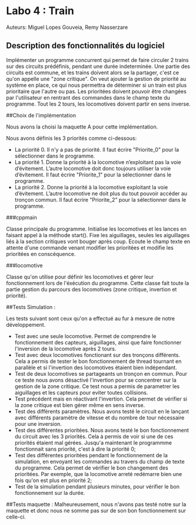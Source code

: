
# Labo 4 : Train

Auteurs: Miguel Lopes Gouveia, Remy Nasserzare

## Description des fonctionnalités du logiciel

Implémenter un programme concurrent qui permet de faire circuler 2 trains sur des circuits prédéfinis, pendant une durée indeterminée.
Une partie des circuits est commune, et les trains doivent alors se la partager, c'est ce qu'on appelle une "zone critique". On veut ajouter la gestion de priorité au système en place,
ce qui nous permettra de déterminer si un train est plus prioritaire que l'autre ou pas. Les prioritées doivent pouvoir être changées par l'utilisateur en rentrant des commandes dans le champ texte du programme.
Tout les 2 tours, les locomotives doivent partir en sens inverse.


##Choix de l'implémentation

Nous avons la choisi la maquette A pour cette implémentation.

Nous avons définis les 3 priorités comme ci-dessous:

- La priorité 0. Il n'y a pas de priorité. Il faut écrire "Priorite_0" pour la sélectionner dans le programme.
- La priorité 1. Donne la priorité à la locomotive n’exploitant pas la voie d’évitement. L’autre locomotive doit donc toujours utiliser la voie d’évitement. Il faut écrire "Priorite_1" pour la sélectionner dans le programme.
- La priorité 2. Donne la priorité à la locomotive exploitant la voie d’évitement. L’autre locomotive ne doit plus du tout pouvoir accéder au tronçon commun. Il faut écrire "Priorite_2" pour la sélectionner dans le programme.

###cppmain

Classe principale du programme.
Initialise les locomotives et les lances en faisant appel à la méthode start().
Fixe les aiguillages, seules les aiguillages liés à la section critiques vont bouger après coup.
Ecoute le champ texte en attente d'une commande venant modifier les prioritées et modifie les prioritées en conscéquence.

###locomotive

Classe qu'on utilise pour définir les locomotives et gérer leur fonctionnement lors de l'éxécution du programme.
Cette classe fait toute la partie gestion du parcours des locomotives (zone critique, invertion et priorité).

##Tests Simulation :

Les tests suivant sont ceux qu'on a effectué au fur à mesure de notre développement.

* Test avec une seule locomotive. Permet de comprendre le fonctionnement des capteurs, aiguillages, ainsi que faire fonctionner l'inversion de la locomotive après 2 tours.
* Test avec deux locomotives fonctionant sur des tronçons différents. Cela a permis de tester le bon fonctionnement de thread tournant en parallèle et si l'invertion des locomotives étaient bien indépendant.
* Test de deux locomotives se partageants un tronçon en commun. Pour ce teste nous avons désactivé l'invertion pour se concentrer sur la gestion de la zone critique. Ce test nous a permis de parametrer les aiguillages et les capteurs pour eviter toutes collisions.
* Test précédent mais en réactivant l'invertion. Cela permet de vérifier si la zone critique est bien gérer même en sens inverse.
* Test des différents paramètres. Nous avons testé le circuit en le lançant avec différents paramètre de vitesse et du nombre de tour nécessaire pour une inversion.
* Test des différentes prioritées. Nous avons testé le bon fonctionnement du circuit avec les 3 priorités. Cela à permis de voir si une de ces priorités étaient mal gérées. Jusqu'a maintenant le programmme fonctionnait sans priorité, c'est à dire la priorité 0;
* Test des différentes prioritées pendant le fonctionnement de la simulation, en envoyant les commandes au travers du champ de texte du programme. Cela permet de vérifier le bon changement des prioritées. Par exemple, que la locomotive arreté redémarre bien une fois qu'on est plus en priorité 2;
* Test de la simulation pendant plusieurs minutes, pour vérifier le bon fonctionnement sur la durée.


##Tests maquette :
Malheureusement, nous n'avons pas testé notre sur la maquette et donc nous ne somme pas sur de son bon fonctionnement sur celle-ci.